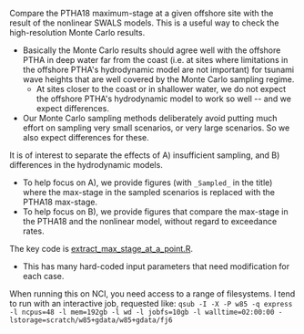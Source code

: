 Compare the PTHA18 maximum-stage at a given offshore site with the result of the nonlinear SWALS models. This is a useful way to check the high-resolution Monte Carlo results. 
* Basically the Monte Carlo results should agree well with the offshore PTHA in deep water far from the coast (i.e. at sites where limitations in the offshore PTHA's hydrodynamic model are not important) for tsunami wave heights that are well covered by the Monte Carlo sampling regime. 
  * At sites closer to the coast or in shallower water, we do not expect the offshore PTHA's hydrodynamic model to work so well -- and we expect differences.
* Our Monte Carlo sampling methods deliberately avoid putting much effort on sampling very small scenarios, or very large scenarios. So we also expect differences for these.

It is of interest to separate the effects of A) insufficient sampling, and B) differences in the hydrodynamic models. 
* To help focus on A),  we provide figures (with `_Sampled_` in the title) where the max-stage in the sampled scenarios is replaced with the PTHA18 max-stage.
* To help focus on B), we provide figures that compare the max-stage in the PTHA18 and the nonlinear model, without regard to exceedance rates. 

The key code is [extract_max_stage_at_a_point.R](extract_max_stage_at_a_point.R). 
* This has many hard-coded input parameters that need modification for each case.

When running this on NCI, you need access to a range of filesystems. I tend to run with an interactive job, requested like: `qsub -I -X -P w85 -q express -l ncpus=48 -l mem=192gb -l wd -l jobfs=10gb -l walltime=02:00:00 -lstorage=scratch/w85+gdata/w85+gdata/fj6`
